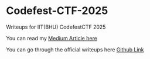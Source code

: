 # Codefest-CTF-2025

Writeups for IIT(BHU) CodefestCTF 2025

You can read my [Medium Article here](https://medium.com/@karanbishttt/iit-bhu-codefestctf-2025-experience-and-writeups-90291606a259)

You can go through the official writeups here [Github Link](https://github.com/0xkn1gh7/Codefest-CTF-2025)
